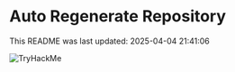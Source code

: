 # Auto Regenerate Repository

This README was last updated: 2025-04-04 21:41:06

 ![TryHackMe](https://tryhackme.com/badge/533634)